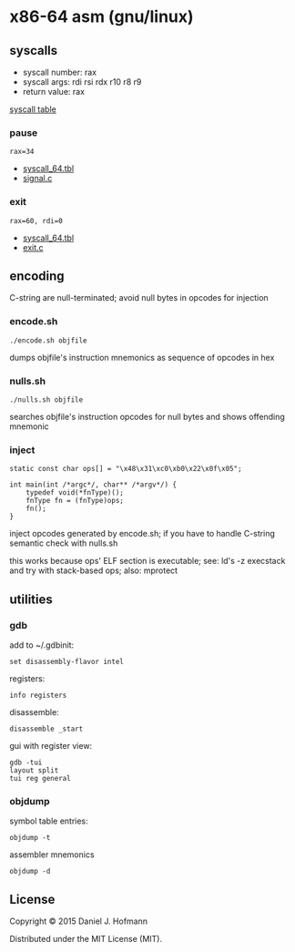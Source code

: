 # x86-64 asm (gnu/linux)


## syscalls

* syscall number: rax
* syscall args: rdi rsi rdx r10 r8 r9
* return value: rax

[syscall table](https://github.com/torvalds/linux/blob/567cfea99af61ef19da42f8491da98cf94a4d166/arch/x86/syscalls/syscall_64.tbl#L9-L331)


### pause

    rax=34

* [syscall_64.tbl](https://github.com/torvalds/linux/blob/567cfea99af61ef19da42f8491da98cf94a4d166/arch/x86/syscalls/syscall_64.tbl#L43)
* [signal.c](https://github.com/torvalds/linux/blob/567cfea99af61ef19da42f8491da98cf94a4d166/kernel/signal.c#L3550-L3557)


### exit

    rax=60, rdi=0

* [syscall_64.tbl](https://github.com/torvalds/linux/blob/567cfea99af61ef19da42f8491da98cf94a4d166/arch/x86/syscalls/syscall_64.tbl#L69)
* [exit.c](https://github.com/torvalds/linux/blob/567cfea99af61ef19da42f8491da98cf94a4d166/kernel/exit.c#L843-L846)


## encoding

C-string are null-terminated; avoid null bytes in opcodes for injection

### encode.sh

    ./encode.sh objfile

dumps objfile's instruction mnemonics as sequence of opcodes in hex


### nulls.sh

    ./nulls.sh objfile

searches objfile's instruction opcodes for null bytes and shows offending mnemonic


### inject

    static const char ops[] = "\x48\x31\xc0\xb0\x22\x0f\x05";

    int main(int /*argc*/, char** /*argv*/) {
        typedef void(*fnType)();
        fnType fn = (fnType)ops;
        fn();
    }

inject opcodes generated by encode.sh; if you have to handle C-string semantic check with nulls.sh

this works because ops' ELF section is executable; see: ld's -z execstack and try with stack-based ops; also: mprotect


## utilities

### gdb

add to ~/.gdbinit:

    set disassembly-flavor intel

registers:

    info registers

disassemble:

    disassemble _start

gui with register view:

    gdb -tui
    layout split
    tui reg general


### objdump

symbol table entries:

    objdump -t

assembler mnemonics

    objdump -d


## License

Copyright © 2015 Daniel J. Hofmann

Distributed under the MIT License (MIT).
